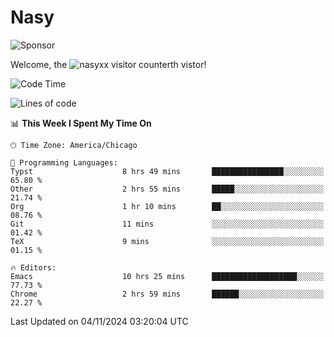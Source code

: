 # Nasy

<!--
<p align="center">
<img height="200" src="https://github-readme-stats.vercel.app/api?username=nasyxx&count_private=true&show_icons=true&theme=dracula&include_all_commits=true"/>
<img height="200" src="https://github-readme-stats.vercel.app/api/top-langs/?username=nasyxx&theme=dracula&hide=html,jupyter+notebook&count_private=true&show_icons=true"/>
</p>

  
----------------
-->

![Sponsor](https://img.shields.io/static/v1.svg?label=Sponsor&message=%E2%9D%A4&logo=GitHub&style=flat&color=pink)
 
Welcome, the ![nasyxx visitor counter](https://count.getloli.com/get/@nasyxx?theme=rule34)th vistor!
 
<!--START_SECTION:waka-->
![Code Time](http://img.shields.io/badge/Code%20Time-4%2C715%20hrs%2049%20mins-blue)

![Lines of code](https://img.shields.io/badge/From%20Hello%20World%20I%27ve%20Written-6.3%20million%20lines%20of%20code-blue)

📊 **This Week I Spent My Time On** 

```text
🕑︎ Time Zone: America/Chicago

💬 Programming Languages: 
Typst                    8 hrs 49 mins       ████████████████░░░░░░░░░   65.80 % 
Other                    2 hrs 55 mins       █████░░░░░░░░░░░░░░░░░░░░   21.74 % 
Org                      1 hr 10 mins        ██░░░░░░░░░░░░░░░░░░░░░░░   08.76 % 
Git                      11 mins             ░░░░░░░░░░░░░░░░░░░░░░░░░   01.42 % 
TeX                      9 mins              ░░░░░░░░░░░░░░░░░░░░░░░░░   01.15 % 

🔥 Editors: 
Emacs                    10 hrs 25 mins      ███████████████████░░░░░░   77.73 % 
Chrome                   2 hrs 59 mins       ██████░░░░░░░░░░░░░░░░░░░   22.27 % 
```


 Last Updated on 04/11/2024 03:20:04 UTC
<!--END_SECTION:waka-->

<!-- ![visitors](https://visitor-badge.laobi.icu/badge?page_id=nasyxx.nasyxx) -->
